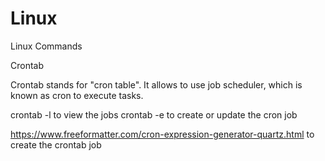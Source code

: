 # Linux
Linux Commands


Crontab

Crontab stands for "cron table". It allows to use job scheduler, which is known as cron to execute tasks.

crontab -l to view the jobs
crontab -e to create or update the cron job

https://www.freeformatter.com/cron-expression-generator-quartz.html to create the crontab job 
